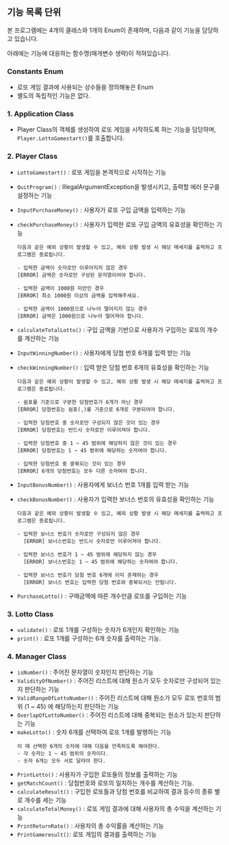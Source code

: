 ## 기능 목록 단위

본 프로그램에는 4개의 클래스와 1개의 Enum이 존재하며, 다음과 같이 기능을 담당하고 있습니다.

아래에는 기능에 대응하는 함수명(매개변수 생략)이 적혀있습니다.

### Constants Enum
- 로또 게임 결과에 사용되는 상수들을 정의해놓은 Enum
- 별도의 독립적인 기능은 없다.

### 1. Application Class
- Player Class의 객체를 생성하여 로또 게임을 시작하도록 하는 기능을 담당하며,
  `Player.LottoGamestart()`를 호출합니다.

### 2. Player Class
- `LottoGamestart()` : 로또 게임을 본격적으로 시작하는 기능
- `QuitProgram()` : IllegalArgumentException을 발생시키고, 출력할 에러 문구를 설정하는 기능
- `InputPurchaseMoney()` : 사용자가 로또 구입 금액을 입력하는 기능
- `checkPurchaseMoney()` : 사용자가 입력한 로또 구입 금액의 유효성을 확인하는 기능
  ```
  다음과 같은 예외 상황이 발생할 수 있고, 예외 상황 발생 시 해당 메세지를 출력하고 프로그램은 종료됩니다.
  
  - 입력한 금액이 숫자로만 이루어지지 않은 경우
  [ERROR] 금액은 숫자로만 구성된 문자열이어야 합니다.
  
  - 입력한 금액이 1000원 미만인 경우
  [ERROR] 최소 1000원 이상의 금액을 입력해주세요.
  
  - 입력한 금액이 1000원으로 나누어 떨어지지 않는 경우
  [ERROR] 금액은 1000원으로 나누어 떨어져야 합니다.
  ```
- `calculateTotalLotto()` : 구입 금액을 기반으로 사용자가 구입하는 로또의 개수를 계산하는 기능
- `InputWinningNumber()` : 사용자에게 당첨 번호 6개를 입력 받는 기능
- `checkWinningNumber()` : 입력 받은 당첨 번호 6개의 유효성을 확인하는 기능
  ```
  다음과 같은 예외 상황이 발생할 수 있고, 예외 상황 발생 시 해당 메세지를 출력하고 프로그램은 종료됩니다.
  
  - 쉼표를 기준으로 구분한 당첨번호가 6개가 아닌 경우
  [ERROR] 당첨번호는 쉼표(,)를 기준으로 6개로 구분되어야 합니다.
  
  - 입력한 당첨번호 중 숫자로만 구성되지 않은 것이 있는 경우
  [ERROR] 당첨번호는 반드시 숫자로만 이루어져야 합니다.
  
  - 입력한 당첨번호 중 1 ~ 45 범위에 해당하지 않은 것이 있는 경우
  [ERROR] 당첨번호는 1 ~ 45 범위에 해당하는 숫자여야 합니다.
  
  - 입력한 당첨번호 중 중복되는 것이 있는 경우
  [ERROR] 6개의 당첨번호는 모두 다른 숫자여야 합니다.
  ```

- `InputBonusNumber()` : 사용자에게 보너스 번호 1개를 입력 받는 기능
- `checkBonusNumber()` : 사용자가 입력한 보너스 번호의 유효성을 확인하는 기능
  ```
  다음과 같은 예외 상황이 발생할 수 있고, 예외 상황 발생 시 해당 메세지를 출력하고 프로그램은 종료됩니다.
  
  - 입력한 보너스 번호가 숫자로만 구성되지 않은 경우
    [ERROR] 보너스번호는 반드시 숫자로만 이루어져야 합니다.
  
  - 입력한 보너스 번호가 1 ~ 45 범위에 해당하지 않는 경우
    [ERROR] 보너스번호는 1 ~ 45 범위에 해당하는 숫자여야 합니다.
  
  - 입력한 보너스 번호가 당첨 번호 6개에 이미 존재하는 경우
    [ERROR] 보너스 번호는 입력한 당첨 번호와 중복되서는 안됩니다.
    ```
  
- `PurchaseLotto()` : 구매금액에 따른 개수만큼 로또를 구입하는 기능

### 3. Lotto Class

- `validate()` : 로또 1개를 구성하는 숫자가 6개인지 확인하는 기능
- `print()` : 로또 1개를 구성하는 6개 숫자를 출력하는 기능.

### 4. Manager Class
- `isNumber()` : 주어진 문자열이 숫자인지 판단하는 기능
- `ValidityOfNumber()` : 주어진 리스트에 대해 원소가 모두 숫자로만 구성되어 있는지 판단하는 기능
- `ValidRangeOfLottoNumber()` : 주어진 리스트에 대해 원소가 모두 로또 번호의 범위 (1 ~ 45) 에 해당하는지 판단하는 기능
- `OverlapOfLottoNumber()` : 주어진 리스트에 대해 중복되는 원소가 있는지 판단하는 기능
- `makeLotto()` : 숫자 6개를 선택하여 로또 1개를 발행하는 기능
  ```
  이 때 선택한 6개의 숫자에 대해 다음을 만족하도록 해야한다.
  - 각 숫자는 1 ~ 45 범위의 숫자이다.
  - 숫자 6개는 모두 서로 달라야 한다.
  ```
- `PrintLotto()` : 사용자가 구입한 로또들의 정보를 출력하는 기능
- `getMatchCount()` : 당첨번호와 로또의 일치하는 개수를 계산하는 기능.
- `calculateResult()` : 구입한 로또들과 당첨 번호를 비교하여 결과 등수의 종류 별로 개수를 세는 기능
- `calculateTotalMoney()` : 로또 게임 결과에 대해 사용자의 총 수익을 계산하는 기능
- `PrintReturnRate()` : 사용자의 총 수익률을 계산하는 기능
- `PrintGameresult()`: 로또 게임의 결과를 출력하는 기능
